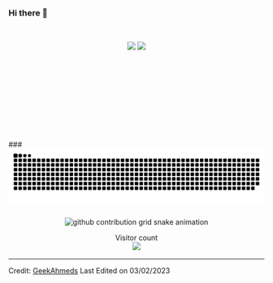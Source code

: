 ### Hi there 👋

<!--
**GeekAhmeds/geekahmeds** is a ✨ _special_ ✨ repository because its `README.md` (this file) appears on your GitHub profile.

Here are some ideas to get you started:

- 🔭 I’m currently working on ...
- 🌱 I’m currently learning ...
- 👯 I’m looking to collaborate on ...
- 🤔 I’m looking for help with ...
- 💬 Ask me about ...
- 📫 How to reach me: ...
- 😄 Pronouns: ...
- ⚡ Fun fact: ...
-->
<br/>

<p align="center" style="height: 180px;">
    <img style="height:10rem" src="https://github-readme-stats.vercel.app/api?username=GeekAhmeds&bg_color=30,e96443,904e95&title_color=fff&text_color=fff&show_icons=true&theme=radical" />
    <img style="height:10rem;" src="https://github-readme-streak-stats.herokuapp.com/?user=GeekAhmeds&theme=radical&show_icons=true&border=e4e2e2" />
</p>
###

<img src="https://raw.githubusercontent.com/geekahmeds/geekahmeds/output/snake.svg" alt="Snake animation" />

###
<div align="center">
    <picture align="center">
      <source media="(prefers-color-scheme: dark)" srcset="https://raw.githubusercontent.com/GeekAhmeds/geekahmeds/main/assets/github-contribution-grid-snake.svg">
      <source media="(prefers-color-scheme: light)" srcset="https://raw.githubusercontent.com/GeekAhmeds/geekahmeds/main/assets/github-contribution-grid-snake.svg">
      <img alt="github contribution grid snake animation" src="https://raw.githubusercontent.com/GeekAhmeds/geekahmeds/main/assets/github-contribution-grid-snake.svg">
    </picture>
</div>

<p align="center"> 
  <div align="center">Visitor count</div>
  <div align="center">
    <img src="https://profile-counter.glitch.me/GeekAhmeds/count.svg"/>
  </div> 
</p>

------

Credit: [GeekAhmeds](https://github.com/GeekAhmeds)
Last Edited on 03/02/2023
